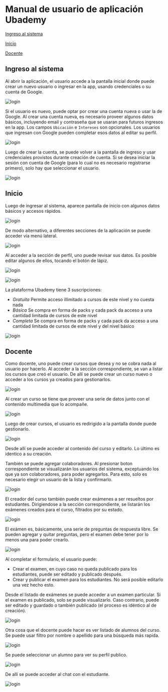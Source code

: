 # Manual de usuario de aplicación Ubademy

[Ingreso al sistema](#ingreso-al-sistema)

[Inicio](#inicio)

[Docente](#docente)

## Ingreso al sistema

Al abrir la aplicación, el usuario accede a la pantalla inicial donde puede crear un nuevo usuario o ingresar en la app, usando credenciales o su cuenta de Google.

![login](/screenshots/login.png)

Si el usuario es nuevo, puede optar por crear una cuenta nueva o usar la de Google. Al crear una cuenta nueva, es necesario proveer algunos datos básicos, incluyendo email y contraseña que se usaran para futuros ingresos en la app. Los campos `Ubicación` e `Intereses` son opcionales. Los usuarios que ingresan con Google pueden completar esos datos al editar su perfil.

![login](/screenshots/create_account.png)

Luego de crear la cuenta, se puede volver a la pantalla de ingreso y usar credenciales provistos durante creación de cuenta. Si se desea iniciar la sesión con cuenta de Google (para lo cual no es necesario registrarse primero), solo hay que seleccionar el usuario.

![login](/screenshots/google_user_selection.png)

## Inicio

Luego de ingresar al sistema, aparece pantalla de inicio con algunos datos básicos y accesos rápidos.

![login](/screenshots/home.png)

De modo alternativo, a diferentes secciones de la aplicación se puede acceder vía menú lateral.

![login](/screenshots/drawer.png)

Al acceder a la sección de perfil, uno puede revisar sus datos. Es posible editar algunos de ellos, tocando el botón de lápiz.

![login](/screenshots/my_profile.png)

![login](/screenshots/my_profile_edit.png)

La plataforma Ubademy tiene 3 suscripciones:
* _Gratuita_ Permite acceso illimitado a cursos de este nivel y no cuesta nada
* _Básica_ Se compra en forma de packs y cada pack da acceso a una cantidad limitada de cursos de este nivel
* _Completa_ Se compra en forma de packs y cada pack da acceso a una cantidad limitada de cursos de este nivel y del nivel básico

![login](/screenshots/subscriptions.png)

## Docente

Como docente, uno puede crear cursos que desea y no se cobra nada al usuario por hacerlo. Al acceder a la sección correspondiente, se van a listar los cursos que creó el usuario. De allí se puede crear un curso nuevo o acceder a los cursos ya creados para gestionarlos.

![login](/screenshots/teacher_courses.png)

Al crear un curso se tiene que proveer una serie de datos junto con el contenido multimedia que lo acompañe.

![login](/screenshots/create_course.png)

Luego de crear cursos, el usuario es redirigido a la pantalla donde puede gestionarlo.

![login](/screenshots/manage_course.png)

Desde allí se puede acceder al contenido del curso y editarlo. Lo último es identico a su creación.

También se puede agregar colaboradores. Al presionar boton correspondiente se visualizarán los usuarios del sistema, exceptuando los que ya son colaboradores, para poder agregarlos. Para esto, solo es necesario elegir un usuario de la lista y confirmarlo.

![login](/screenshots/add_collaborator.png)

El creador del curso también puede crear exámenes a ser resueltos por estudiantes. Dirigiendose a la sección correspondiente, se listarán los exámenes creados para el curso, filtrados por su estado.

![login](/screenshots/exams.png)

El exámen es, básicamente, una serie de preguntas de respuesta libre. Se pueden agregar y quitar preguntas, pero el examen debe tener por lo menos una para poder crearlo.

![login](/screenshots/create_exam.png)

Al completar el formulario, el usuario puede:
* Crear el examen, en cuyo caso no queda publicado para los estudiantes, puede ser editado y publicado después.
* Crear y publicar el examen para los estudiantes. No será posible editarlo una vez hecho esto.

Desde el listado de exámenes se puede acceder a un examen particular. Si el examen es publicado, solo se puede visualizarlo. Caso contrario, puede ser editado y guardado o también publicado (el proceso es idéntico al de creación).

![login](/screenshots/view_exam.png)

Otra cosa que el docente puede hacer es ver listado de alumnos del curso. Se puede usar filtro por nombre o apellido para una búsqueda más rapida.

![login](/screenshots/students.png)

Se puede seleccionar un alumno para ver su perfil publico.

![login](/screenshots/public_profile.png)

De allí se puede acceder al chat con el estudiante.

![login](/screenshots/chat.png)

